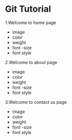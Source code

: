# Git Tutorial
1.Welcome to home page

- image
- color
- weight
- font -size
- font style

2.Welcome to about page
- image
- color
- weight
- font -size
- font style

3.Welcome to contact us page
- image
- color
- weight
- font -size
- font style
